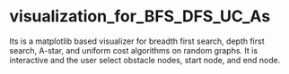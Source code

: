# visualization_for_BFS_DFS_UC_As
Its is a matplotlib based visualizer for breadth first search, depth first search, A-star, and uniform cost algorithms on random graphs. It is interactive and the user select obstacle nodes, start node, and end node.

